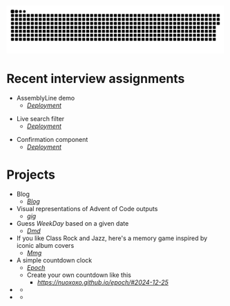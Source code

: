 ![](https://github.com/nuoxoxo/nuoxoxo/blob/main/.github/assets/snake_on_purple_svg.svg)


# Recent interview assignments

- AssemblyLine demo
    - *[Deployment](nuoxoxo.github.io/interview_react_assembly_line)*

<!--![](https://i.imgur.com/gUHZxzD.gif)-->

- Live search filter 
    - *[Deployment](https://nuoxoxo.github.io/interview_react_search_filter)*

<!--![](https://i.imgur.com/Ku7MXei.gif)-->

- Confirmation component
    - *[Deployment](https://nuoxoxo.github.io/interview_react_confirmation_component)*

# Projects

- Blog
  - *[Blog](https://geocities-nine.vercel.app)*
- Visual representations of Advent of Code outputs 
  - *[gig](https://nuoxoxo.github.io/gig/)*
- Guess *WeekDay* based on a given date
  - *[Dmd](https://nuoxoxo.github.io/dmd/)*
- If you like Class Rock and Jazz, here's a memory game inspired by iconic album covers
  - *[Mmg](https://nuoxoxo.github.io/mmg/)*
- A simple countdown clock
  - *[Epoch](https://nuoxoxo.github.io/epoch)*
  - Create your own countdown like this
    - *https://nuoxoxo.github.io/epoch/#2024-12-25*
- 
  - *[]()*
- 
  - *[]()*
